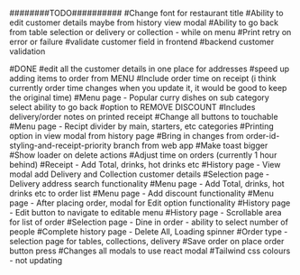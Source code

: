 ########TODO##########
#Change font for restaurant title
#Ability to edit customer details maybe from history view modal
#Ability to go back from table selection or delivery or collection - while on menu
#Print retry on error or failure
#validate customer field in frontend
#backend customer validation

#DONE
#edit all the customer details in one place for addresses
#speed up adding items to order from MENU
#Include order time on receipt (i think currently order time changes when you update it, it would be good to keep the original time)
#Menu page - Popular curry dishes on sub category select ability to go back
#option to REMOVE DISCOUNT
#Includes delivery/order notes on printed receipt
#Change all buttons to touchable
#Menu page - Recipt divider by main, starters, etc categories
#Printing option in view modal from history page
#Bring in changes from order-id-styling-and-receipt-priority branch from web app
#Make toast bigger
#Show loader on delete actions
#Adjust time on orders (currently 1 hour behind)
#Receipt - Add Total, drinks, hot drinks etc
#History page - View modal add Delivery and Collection customer details
#Selection page - Delivery address search functionality
#Menu page - Add Total, drinks, hot drinks etc to order list
#Menu page - Add discount functionality
#Menu page - After placing order, modal for Edit option functionality
#History page - Edit button to navigate to editable menu
#History page - Scrollable area for list of order
#Selection page - Dine in order - ability to select number of people
#Complete history page - Delete All, Loading spinner
#Order type - selection page for tables, collections, delivery
#Save order on place order button press
#Changes all modals to use react modal
#Tailwind css colours - not updating
